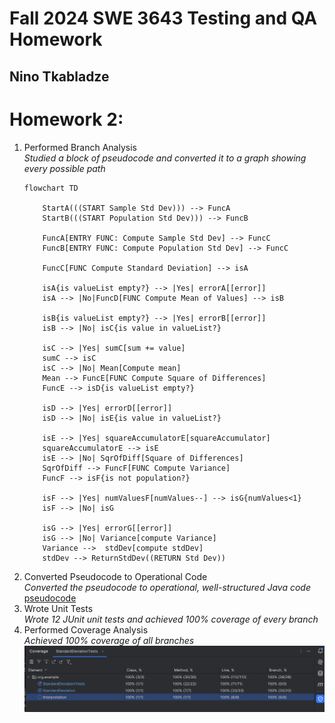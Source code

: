 # Fall 2024 SWE 3643 Testing and QA Homework
## Nino Tkabladze

# Homework 2:
  1. Performed Branch Analysis  
     *Studied a block of pseudocode and converted it to a graph showing every possible path*
     ```mermaid
     flowchart TD
        
         StartA(((START Sample Std Dev))) --> FuncA
         StartB(((START Population Std Dev))) --> FuncB
              
         FuncA[ENTRY FUNC: Compute Sample Std Dev] --> FuncC
         FuncB[ENTRY FUNC: Compute Population Std Dev] --> FuncC
     
         FuncC[FUNC Compute Standard Deviation] --> isA
     
         isA{is valueList empty?} --> |Yes| errorA[[error]]
         isA --> |No|FuncD[FUNC Compute Mean of Values] --> isB
         
         isB{is valueList empty?} --> |Yes| errorB[[error]]
         isB --> |No| isC{is value in valueList?}
        
         isC --> |Yes| sumC[sum += value]
         sumC --> isC
         isC --> |No| Mean[Compute mean]
         Mean --> FuncE[FUNC Compute Square of Differences] 
         FuncE --> isD{is valueList empty?}
         
         isD --> |Yes| errorD[[error]]
         isD --> |No| isE{is value in valueList?}
     
         isE --> |Yes| squareAccumulatorE[squareAccumulator]
         squareAccumulatorE --> isE
         isE --> |No| SqrOfDiff[Square of Differences]
         SqrOfDiff --> FuncF[FUNC Compute Variance]
         FuncF --> isF{is not population?}
         
         isF --> |Yes| numValuesF[numValues--] --> isG{numValues<1}
         isF --> |No| isG
     
         isG --> |Yes| errorG[[error]]
         isG --> |No| Variance[compute Variance]
         Variance -->  stdDev[compute stdDev]
         stdDev --> ReturnStdDev((RETURN Std Dev))

     ```
  2. Converted Pseudocode to Operational Code  
     *Converted the pseudocode to operational, well-structured Java code*  
     [pseudocode](https://github.com/ninuljaja/SWE3643-Fall2024-Homework/blob/51c627d4de21e644ea02d66d5b8c154ad2bdbd28/Homework2/pseudocode.txt)
  3. Wrote Unit Tests  
     *Wrote 12 JUnit unit tests and achieved 100% coverage of every branch*
  4. Performed Coverage Analysis  
     *Achieved 100% coverage of all branches*
     ![img_1.png](img_1.png)
